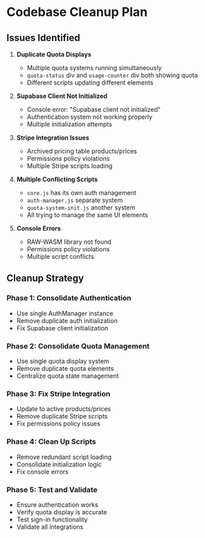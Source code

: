 # Codebase Cleanup Plan

## Issues Identified

1. **Duplicate Quota Displays**
   - Multiple quota systems running simultaneously
   - `quota-status` div and `usage-counter` div both showing quota
   - Different scripts updating different elements

2. **Supabase Client Not Initialized**
   - Console error: "Supabase client not initialized"
   - Authentication system not working properly
   - Multiple initialization attempts

3. **Stripe Integration Issues**
   - Archived pricing table products/prices
   - Permissions policy violations
   - Multiple Stripe scripts loading

4. **Multiple Conflicting Scripts**
   - `core.js` has its own auth management
   - `auth-manager.js` separate system
   - `quota-system-init.js` another system
   - All trying to manage the same UI elements

5. **Console Errors**
   - RAW-WASM library not found
   - Permissions policy violations
   - Multiple script conflicts

## Cleanup Strategy

### Phase 1: Consolidate Authentication
- Use single AuthManager instance
- Remove duplicate auth initialization
- Fix Supabase client initialization

### Phase 2: Consolidate Quota Management
- Use single quota display system
- Remove duplicate quota elements
- Centralize quota state management

### Phase 3: Fix Stripe Integration
- Update to active products/prices
- Remove duplicate Stripe scripts
- Fix permissions policy issues

### Phase 4: Clean Up Scripts
- Remove redundant script loading
- Consolidate initialization logic
- Fix console errors

### Phase 5: Test and Validate
- Ensure authentication works
- Verify quota display is accurate
- Test sign-in functionality
- Validate all integrations